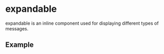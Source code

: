 <script setup>
  import ExpandableTabs from './ExpandableTabs.vue'
</script>

# expandable

expandable is an inline component used for displaying different types of messages.

## Example

<theme-switcher />

<expandable-example></expandable-example>

<expandable-tabs />
